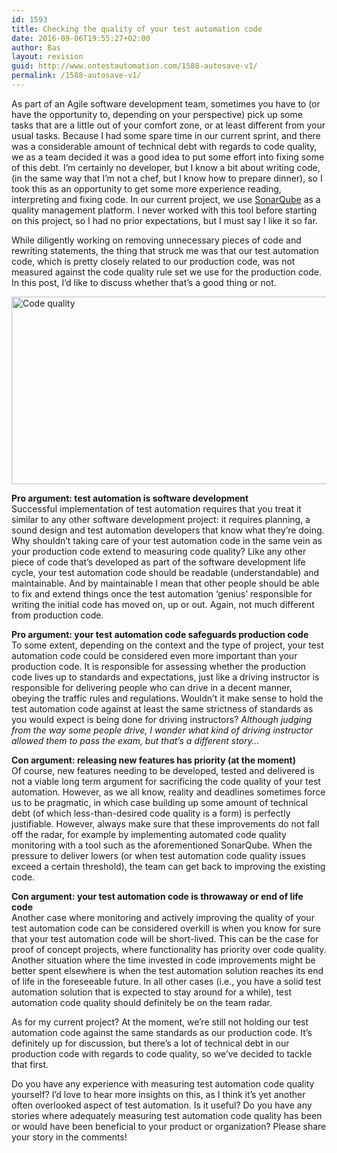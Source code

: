 ```yaml
---
id: 1593
title: Checking the quality of your test automation code
date: 2016-09-06T19:55:27+02:00
author: Bas
layout: revision
guid: http://www.ontestautomation.com/1588-autosave-v1/
permalink: /1588-autosave-v1/
---
```

As part of an Agile software development team, sometimes you have to (or have the opportunity to, depending on your perspective) pick up some tasks that are a little out of your comfort zone, or at least different from your usual tasks. Because I had some spare time in our current sprint, and there was a considerable amount of technical debt with regards to code quality, we as a team decided it was a good idea to put some effort into fixing some of this debt. I&#8217;m certainly no developer, but I know a bit about writing code, (in the same way that I&#8217;m not a chef, but I know how to prepare dinner), so I took this as an opportunity to get some more experience reading, interpreting and fixing code. In our current project, we use <a href="http://www.sonarqube.org" target="_blank">SonarQube</a> as a quality management platform. I never worked with this tool before starting on this project, so I had no prior expectations, but I must say I like it so far.

While diligently working on removing unnecessary pieces of code and rewriting statements, the thing that struck me was that our test automation code, which is pretty closely related to our production code, was not measured against the code quality rule set we use for the production code. In this post, I&#8217;d like to discuss whether that&#8217;s a good thing or not.

<a href="http://www.ontestautomation.com/?attachment_id=1590" rel="attachment wp-att-1590"><img src="http://www.ontestautomation.com/wp-content/uploads/2016/09/code_quality.png" alt="Code quality" width="602" height="300" class="aligncenter size-full wp-image-1590" srcset="https://www.ontestautomation.com/wp-content/uploads/2016/09/code_quality.png 602w, https://www.ontestautomation.com/wp-content/uploads/2016/09/code_quality-300x150.png 300w" sizes="(max-width: 602px) 100vw, 602px" /></a>

**Pro argument: test automation is software development**  
Successful implementation of test automation requires that you treat it similar to any other software development project: it requires planning, a sound design and test automation developers that know what they&#8217;re doing. Why shouldn&#8217;t taking care of your test automation code in the same vein as your production code extend to measuring code quality? Like any other piece of code that&#8217;s developed as part of the software development life cycle, your test automation code should be readable (understandable) and maintainable. And by maintainable I mean that other people should be able to fix and extend things once the test automation &#8216;genius&#8217; responsible for writing the initial code has moved on, up or out. Again, not much different from production code.

**Pro argument: your test automation code safeguards production code**  
To some extent, depending on the context and the type of project, your test automation code could be considered even more important than your production code. It is responsible for assessing whether the production code lives up to standards and expectations, just like a driving instructor is responsible for delivering people who can drive in a decent manner, obeying the traffic rules and regulations. Wouldn&#8217;t it make sense to hold the test automation code against at least the same strictness of standards as you would expect is being done for driving instructors? _Although judging from the way some people drive, I wonder what kind of driving instructor allowed them to pass the exam, but that&#8217;s a different story&#8230;_

**Con argument: releasing new features has priority (at the moment)**  
Of course, new features needing to be developed, tested and delivered is not a viable long term argument for sacrificing the code quality of your test automation. However, as we all know, reality and deadlines sometimes force us to be pragmatic, in which case building up some amount of technical debt (of which less-than-desired code quality is a form) is perfectly justifiable. However, always make sure that these improvements do not fall off the radar, for example by implementing automated code quality monitoring with a tool such as the aforementioned SonarQube. When the pressure to deliver lowers (or when test automation code quality issues exceed a certain threshold), the team can get back to improving the existing code.

**Con argument: your test automation code is throwaway or end of life code**  
Another case where monitoring and actively improving the quality of your test automation code can be considered overkill is when you know for sure that your test automation code will be short-lived. This can be the case for proof of concept projects, where functionality has priority over code quality. Another situation where the time invested in code improvements might be better spent elsewhere is when the test automation solution reaches its end of life in the foreseeable future. In all other cases (i.e., you have a solid test automation solution that is expected to stay around for a while), test automation code quality should definitely be on the team radar.

As for my current project? At the moment, we&#8217;re still not holding our test automation code against the same standards as our production code. It&#8217;s definitely up for discussion, but there&#8217;s a lot of technical debt in our production code with regards to code quality, so we&#8217;ve decided to tackle that first.

Do you have any experience with measuring test automation code quality yourself? I&#8217;d love to hear more insights on this, as I think it&#8217;s yet another often overlooked aspect of test automation. Is it useful? Do you have any stories where adequately measuring test automation code quality has been or would have been beneficial to your product or organization? Please share your story in the comments!